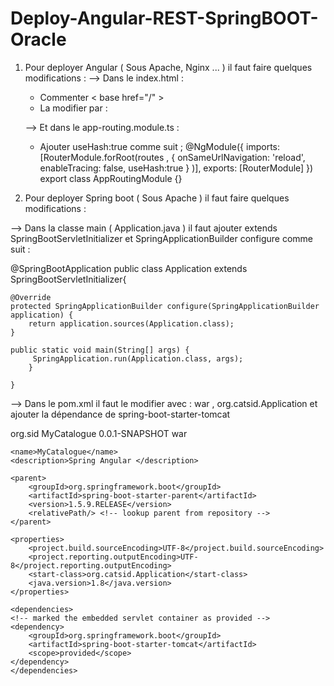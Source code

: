 # Deploy-Angular-REST-SpringBOOT-Oracle

1. Pour deployer Angular ( Sous Apache, Nginx ... ) il faut faire quelques modifications : 
   --> Dans le index.html : 
    * Commenter  < base href="/" >
    * La modifier par : <script>document.write('<base href="' + document.location + '" />');</script>
    
   --> Et dans le app-routing.module.ts : 
    * Ajouter useHash:true comme suit ; 
       @NgModule({ 
    imports: [RouterModule.forRoot(routes , {
        onSameUrlNavigation: 'reload',
        enableTracing: false,
        useHash:true
      }  )],
    exports: [RouterModule]
})
export class AppRoutingModule {}

2. Pour deployer Spring boot ( Sous Apache ) il faut faire quelques modifications : 

  --> Dans la classe main ( Application.java ) il faut ajouter 
  extends SpringBootServletInitializer et SpringApplicationBuilder configure comme suit :
  
  @SpringBootApplication
public class Application extends SpringBootServletInitializer{

    @Override
    protected SpringApplicationBuilder configure(SpringApplicationBuilder application) {
        return application.sources(Application.class);
    }

	public static void main(String[] args) {
		 SpringApplication.run(Application.class, args);
		}
    
    }


  --> Dans le pom.xml il faut le modifier avec : 
  	<packaging>war</packaging> , <start-class>org.catsid.Application</start-class> et ajouter la dépendance de 
	spring-boot-starter-tomcat
  
  <groupId>org.sid</groupId>
	<artifactId>MyCatalogue</artifactId>
	<version>0.0.1-SNAPSHOT</version>
	<packaging>war</packaging>

	<name>MyCatalogue</name>
	<description>Spring Angular </description>

	<parent>
		<groupId>org.springframework.boot</groupId>
		<artifactId>spring-boot-starter-parent</artifactId>
		<version>1.5.9.RELEASE</version>
		<relativePath/> <!-- lookup parent from repository -->
	</parent>

	<properties>
		<project.build.sourceEncoding>UTF-8</project.build.sourceEncoding>
		<project.reporting.outputEncoding>UTF-8</project.reporting.outputEncoding>
		<start-class>org.catsid.Application</start-class>
		<java.version>1.8</java.version>
	</properties>

	<dependencies>
	<!-- marked the embedded servlet container as provided -->
	<dependency>
		<groupId>org.springframework.boot</groupId>
		<artifactId>spring-boot-starter-tomcat</artifactId>
		<scope>provided</scope>
	</dependency>
	</dependencies>
